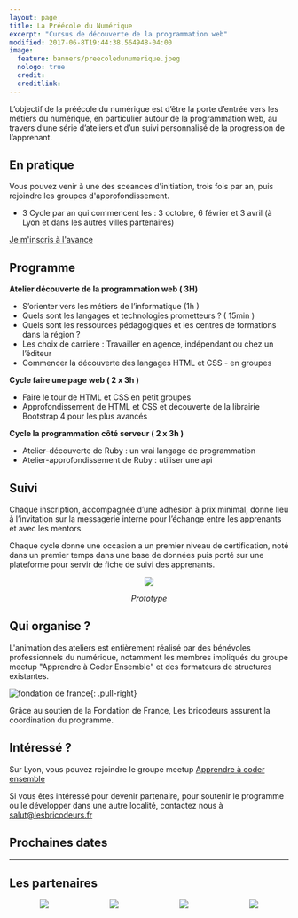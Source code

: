 ```yaml
---
layout: page
title: La Préécole du Numérique
excerpt: "Cursus de découverte de la programmation web"
modified: 2017-06-8T19:44:38.564948-04:00
image:
  feature: banners/preecoledunumerique.jpeg
  nologo: true
  credit:
  creditlink:
---
```


L’objectif de la préécole du numérique est d’être  la porte d’entrée vers les métiers du numérique, en particulier autour de la programmation web, au travers d’une série d’ateliers et d’un suivi personnalisé de la progression de l’apprenant.

## En pratique

Vous pouvez venir à une des sceances d'initiation, trois fois par an, puis rejoindre les groupes d'approfondissement.

* 3 Cycle par an qui commencent les : 3 octobre, 6 février et 3 avril (à Lyon et dans les autres villes partenaires)

<div class="center">
  <a href="https://docs.google.com/forms/d/e/1FAIpQLSfTAa_pMTflXoRCvvUjSVJnQx3cTwk5vh4Oc2yWfm_UVDsilA/viewform" class="btn">
      Je m'inscris à l'avance
  </a>
</div>


## Programme

**Atelier découverte de la programmation web ( 3H)**

- S’orienter vers les  métiers de l’informatique (1h )
- Quels sont les langages et technologies prometteurs ? ( 15min )
- Quels sont les ressources pédagogiques et les centres de formations dans la région ?
- Les choix de carrière  : Travailler en agence, indépendant ou chez un l’éditeur
- Commencer la découverte des langages HTML et CSS  - en groupes


**Cycle faire une page web ( 2 x 3h )**

- Faire le tour de HTML et CSS en petit groupes
- Approfondissement de HTML et CSS et découverte de la librairie  Bootstrap 4 pour les plus avancés

**Cycle la programmation côté serveur ( 2 x 3h )**

- Atelier-découverte de Ruby : un vrai langage de programmation
- Atelier-approfondissement de Ruby : utiliser une api


## Suivi

Chaque inscription, accompagnée d’une adhésion à prix minimal, donne lieu à l’invitation sur la messagerie interne pour l’échange entre les apprenants et avec les mentors.

Chaque cycle donne une occasion a un premier niveau de certification, noté dans un premier temps dans une base de données puis porté sur une plateforme pour servir de fiche de suivi des apprenants.

<div style="text-align: center">
  <a href="{{ site.url }}/projets/bricoschool">
    <img src="{{ site.url }}/images/bricoschool/bricoschool.png" class="bricoschool"/>
  </a>
  <p><i>Prototype</i></p>
</div>

## Qui organise ?

L'animation des ateliers est entièrement réalisé par des bénévoles professionnels du numérique, notamment les membres impliqués du groupe meetup "Apprendre à Coder Ensemble" et des formateurs de structures existantes.

![fondation de france ](https://www.fondationdefrance.org/sites/all/themes/custom/fdf_website_theme/dist/images/logo.png){: .pull-right}

Grâce au soutien de la Fondation de France, Les bricodeurs assurent la coordination du programme.


## Intéressé ?

Sur Lyon, vous pouvez rejoindre le groupe meetup [Apprendre à coder ensemble](http://bit.ly/2uu7YW5)

Si vous êtes intéressé pour devenir partenaire, pour soutenir le programme ou le développer dans une autre localité, contactez nous à [salut@lesbricodeurs.fr](mailto:salut@lesbricodeurs.fr)


## Prochaines dates

<script type="text/javascript" src="https://addevent.com/libs/atc/1.6.1/atc.min.js" async defer></script>

<div id="preecole">
  <div id="events_container"></div>
</div>


<script type="text/javascript" src="{{ site.url }}/assets/js/preecole.js" ></script>

<hr style="width: 100%; overflow: auto;">


## Les partenaires

<div style="display:flex; justify-content: space-around;" >
  <a href="https://www.info-jeunes.fr/">
      <img style="max-height: 68px;" src="http://www.missionlocalelyon.fr/wp-content/uploads/2014/04/logo-crij-ra.jpg" >
  </a>
  <a href="http://www.it-akademy.fr/">
      <img style="max-height: 68px;" src="https://drive.google.com/uc?export=view&id=0B1PuRRJn6XEfSFVXQnZLVm9MdkE" >
  </a>
  <a href="https://www.lewagon.com/fr">
    <img style="max-height: 68px;" src="https://drive.google.com/uc?export=view&id=0B1PuRRJn6XEfUEZQTUNaTmtDYUE" >
  </a>
  <a href="http://lyon.simplon.co/">
      <img style="max-height: 68px;" src="https://drive.google.com/uc?export=view&id=0B1PuRRJn6XEfWnVIaENpNlNKWjQ" >
  </a>
</div>
